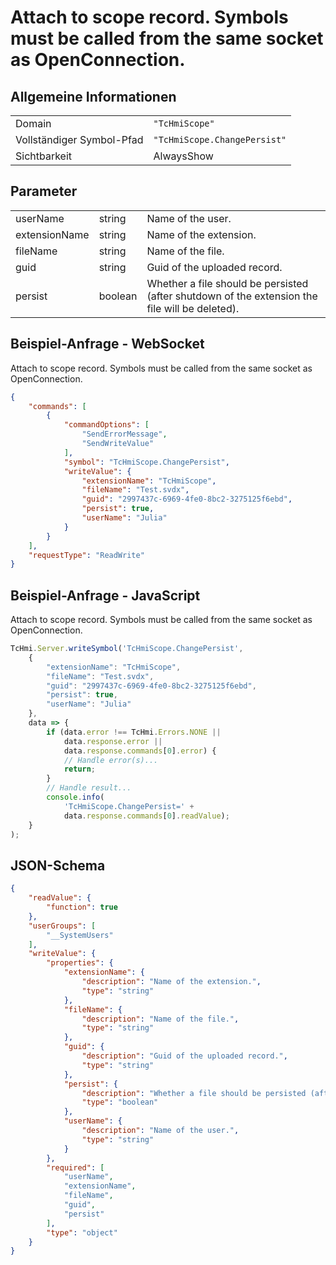 # Attach to scope record. Symbols must be called from the same socket as OpenConnection.

## Allgemeine Informationen

|  |  |
| - | - |
| Domain | `"TcHmiScope"` |
| Vollständiger Symbol-Pfad | `"TcHmiScope.ChangePersist"` |
| Sichtbarkeit | AlwaysShow |

## Parameter

|  |  |  |
| - | - | - |
| userName | string | Name of the user. |
| extensionName | string | Name of the extension. |
| fileName | string | Name of the file. |
| guid | string | Guid of the uploaded record. |
| persist | boolean | Whether a file should be persisted (after shutdown of the extension the file will be deleted). |

## Beispiel-Anfrage - WebSocket

Attach to scope record. Symbols must be called from the same socket as OpenConnection.
```json
{
    "commands": [
        {
            "commandOptions": [
                "SendErrorMessage",
                "SendWriteValue"
            ],
            "symbol": "TcHmiScope.ChangePersist",
            "writeValue": {
                "extensionName": "TcHmiScope",
                "fileName": "Test.svdx",
                "guid": "2997437c-6969-4fe0-8bc2-3275125f6ebd",
                "persist": true,
                "userName": "Julia"
            }
        }
    ],
    "requestType": "ReadWrite"
}
```

## Beispiel-Anfrage - JavaScript

Attach to scope record. Symbols must be called from the same socket as OpenConnection.
```javascript
TcHmi.Server.writeSymbol('TcHmiScope.ChangePersist',
    {
        "extensionName": "TcHmiScope",
        "fileName": "Test.svdx",
        "guid": "2997437c-6969-4fe0-8bc2-3275125f6ebd",
        "persist": true,
        "userName": "Julia"
    },
    data => {
        if (data.error !== TcHmi.Errors.NONE ||
            data.response.error ||
            data.response.commands[0].error) {
            // Handle error(s)...
            return;
        }
        // Handle result...
        console.info(
            'TcHmiScope.ChangePersist=' +
            data.response.commands[0].readValue);
    }
);
```

## JSON-Schema

```json
{
    "readValue": {
        "function": true
    },
    "userGroups": [
        "__SystemUsers"
    ],
    "writeValue": {
        "properties": {
            "extensionName": {
                "description": "Name of the extension.",
                "type": "string"
            },
            "fileName": {
                "description": "Name of the file.",
                "type": "string"
            },
            "guid": {
                "description": "Guid of the uploaded record.",
                "type": "string"
            },
            "persist": {
                "description": "Whether a file should be persisted (after shutdown of the extension the file will be deleted).",
                "type": "boolean"
            },
            "userName": {
                "description": "Name of the user.",
                "type": "string"
            }
        },
        "required": [
            "userName",
            "extensionName",
            "fileName",
            "guid",
            "persist"
        ],
        "type": "object"
    }
}
```
